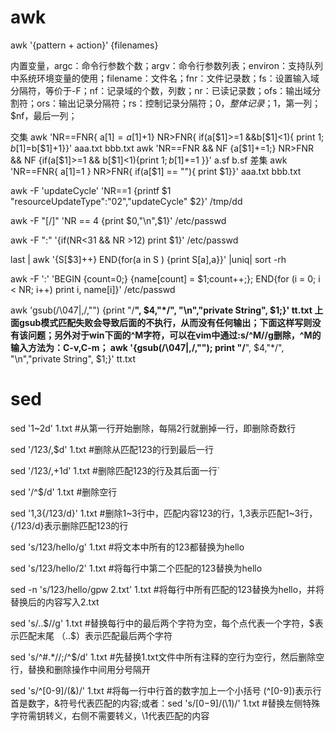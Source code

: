 # awk

awk '{pattern + action}' {filenames}

内置变量，argc：命令行参数个数；argv：命令行参数列表；environ：支持队列中系统环境变量的使用；filename：文件名；fnr：文件记录数；fs：设置输入域分隔符，等价于-F；nf：记录域的个数，列数；nr：已读记录数；ofs：输出域分割符；ors：输出记录分隔符；rs：控制记录分隔符；$0，整体记录；$1，第一列；$nf，最后一列；

交集
awk 'NR==FNR{ a[$1]=a[$1]+1} NR>FNR{ if(a[$1]>=1 &&b[$1]<1){ print $1;b[$1]=b[$1]+1}}' aaa.txt bbb.txt 
awk 'NR==FNR && NF {a[$1]+=1;} NR>FNR && NF {if(a[$1]>=1 && b[$1]<1){print $1;b[$1]+=1 }}' a.sf b.sf
差集
awk 'NR==FNR{ a[$1]=$1 } NR>FNR{ if(a[$1] == ""){ print $1}}' aaa.txt bbb.txt

awk -F 'updateCycle' 'NR==1 {printf $1 "resourceUpdateType\":\"02\",\"updateCycle" $2}' /tmp/dd

awk -F "[/]" 'NR == 4 {print $0,"\n",$1}' /etc/passwd

awk -F ":"  '{if(NR<31 && NR >12) print $1}' /etc/passwd 

last | awk '{S[$3]++} END{for(a in S ) {print S[a],a}}' |uniq| sort -rh 

awk -F ':' 'BEGIN {count=0;} {name[count] = $1;count++;}; END{for (i = 0; i < NR; i++) print i, name[i]}' /etc/passwd

awk 'gsub(/\047|\,/,"") {print "/**", $4,"*/", "\n","private String", $1;}' tt.txt 
上面gsub模式匹配失败会导致后面的不执行，从而没有任何输出；下面这样写则没有该问题；另外对于win下面的^M字符，可以在vim中通过:s/^M//g删除，^M的输入方法为：C-v,C-m；
awk '{gsub(/\047|\,/,""); print "/**", $4,"*/", "\n","private String", $1;}' tt.txt 


# sed 

sed '1~2d' 1.txt   #从第一行开始删除，每隔2行就删掉一行，即删除奇数行

sed  '/123/,$d'  1.txt  #删除从匹配123的行到最后一行

sed  '/123/,+1d'  1.txt   #删除匹配123的行及其后面一行`

sed  '/^$/d'    1.txt    #删除空行

sed  '1,3{/123/d}'   1.txt     #删除1~3行中，匹配内容123的行，1,3表示匹配1~3行，{/123/d}表示删除匹配123的行

sed  's/123/hello/g'  1.txt #将文本中所有的123都替换为hello

sed 's/123/hello/2'   1.txt  #将每行中第二个匹配的123替换为hello

sed  -n 's/123/hello/gpw  2.txt'   1.txt    #将每行中所有匹配的123替换为hello，并将替换后的内容写入2.txt

sed  's/..$//g'  1.txt  #替换每行中的最后两个字符为空，每个点代表一个字符，$表示匹配末尾  （..$）表示匹配最后两个字符

sed 's/^#.*//;/^$/d'  1.txt  #先替换1.txt文件中所有注释的空行为空行，然后删除空行，替换和删除操作中间用分号隔开

sed 's/^[0-9]/(&)/'   1.txt   #将每一行中行首的数字加上一个小括号   (^[0-9])表示行首是数字，&符号代表匹配的内容;或者：sed 's/[0−9]/(\1)/'   1.txt  #替换左侧特殊字符需钥转义，右侧不需要转义，\1代表匹配的内容



